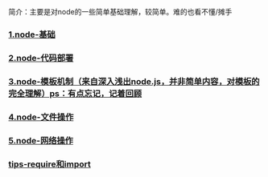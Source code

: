 简介：主要是对node的一些简单基础理解，较简单。难的也看不懂/摊手

### [1.node-基础](/node/node-.md)

### [2.node-代码部署](/node/02node-.md)

### [3.node-模板机制（来自深入浅出node.js，并非简单内容，对模板的完全理解）ps：有点忘记，记着回顾](/node/03.md)

### [4.node-文件操作](/node/03node-.md)

### [5.node-网络操作](#5node-网络操作)





### [tips-require和import](/node/tips01-requirehe-import.md)

### 




